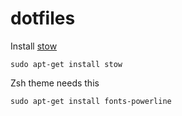 # dotfiles

Install [stow](http://www.gnu.org/software/stow/manual/stow.html)
```
sudo apt-get install stow
```

Zsh theme needs this
```
sudo apt-get install fonts-powerline
```
